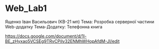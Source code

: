 # Web_Lab1

Ященко Іван Васильович (КВ-21 мп)
Тема: Розробка серверної частини Web-додатку
Тема-Додатку: Телефонна книга

https://docs.google.com/document/d/1l-BE_zHyxao5VCSEg9TRvCPiIv32ENMhWHopAfdM-JI/edit